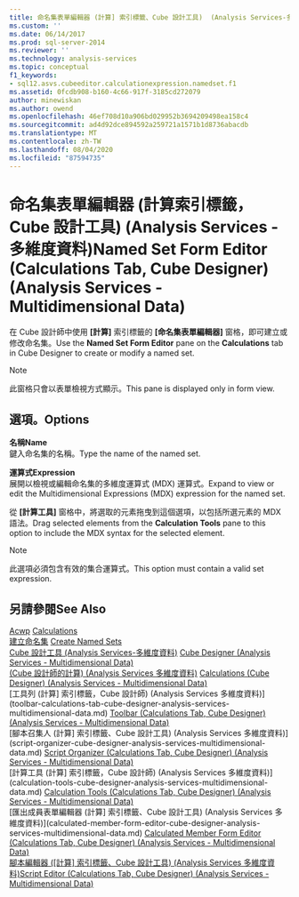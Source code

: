 ```yaml
---
title: 命名集表單編輯器 (計算] 索引標籤、Cube 設計工具)  (Analysis Services-多維度資料) |Microsoft Docs
ms.custom: ''
ms.date: 06/14/2017
ms.prod: sql-server-2014
ms.reviewer: ''
ms.technology: analysis-services
ms.topic: conceptual
f1_keywords:
- sql12.asvs.cubeeditor.calculationexpression.namedset.f1
ms.assetid: 0fcdb908-b160-4c66-917f-3185cd272079
author: minewiskan
ms.author: owend
ms.openlocfilehash: 46ef708d10a906bd029952b3694209498ea158c4
ms.sourcegitcommit: ad4d92dce894592a259721a1571b1d8736abacdb
ms.translationtype: MT
ms.contentlocale: zh-TW
ms.lasthandoff: 08/04/2020
ms.locfileid: "87594735"
---
```

# <a name="named-set-form-editor-calculations-tab-cube-designer-analysis-services---multidimensional-data"></a><span data-ttu-id="5271a-102">命名集表單編輯器 (計算索引標籤，Cube 設計工具) (Analysis Services - 多維度資料)</span><span class="sxs-lookup"><span data-stu-id="5271a-102">Named Set Form Editor (Calculations Tab, Cube Designer) (Analysis Services - Multidimensional Data)</span></span>
  <span data-ttu-id="5271a-103">在 Cube 設計師中使用 **[計算]** 索引標籤的 **[命名集表單編輯器]** 窗格，即可建立或修改命名集。</span><span class="sxs-lookup"><span data-stu-id="5271a-103">Use the **Named Set Form Editor** pane on the **Calculations** tab in Cube Designer to create or modify a named set.</span></span>  
  
> [!NOTE]  
>  <span data-ttu-id="5271a-104">此窗格只會以表單檢視方式顯示。</span><span class="sxs-lookup"><span data-stu-id="5271a-104">This pane is displayed only in form view.</span></span>  
  
## <a name="options"></a><span data-ttu-id="5271a-105">選項。</span><span class="sxs-lookup"><span data-stu-id="5271a-105">Options</span></span>  
 <span data-ttu-id="5271a-106">**名稱**</span><span class="sxs-lookup"><span data-stu-id="5271a-106">**Name**</span></span>  
 <span data-ttu-id="5271a-107">鍵入命名集的名稱。</span><span class="sxs-lookup"><span data-stu-id="5271a-107">Type the name of the named set.</span></span>  
  
 <span data-ttu-id="5271a-108">**運算式**</span><span class="sxs-lookup"><span data-stu-id="5271a-108">**Expression**</span></span>  
 <span data-ttu-id="5271a-109">展開以檢視或編輯命名集的多維度運算式 (MDX) 運算式。</span><span class="sxs-lookup"><span data-stu-id="5271a-109">Expand to view or edit the Multidimensional Expressions (MDX) expression for the named set.</span></span>  
  
 <span data-ttu-id="5271a-110">從 **[計算工具]** 窗格中，將選取的元素拖曳到這個選項，以包括所選元素的 MDX 語法。</span><span class="sxs-lookup"><span data-stu-id="5271a-110">Drag selected elements from the **Calculation Tools** pane to this option to include the MDX syntax for the selected element.</span></span>  
  
> [!NOTE]  
>  <span data-ttu-id="5271a-111">此選項必須包含有效的集合運算式。</span><span class="sxs-lookup"><span data-stu-id="5271a-111">This option must contain a valid set expression.</span></span>  
  
## <a name="see-also"></a><span data-ttu-id="5271a-112">另請參閱</span><span class="sxs-lookup"><span data-stu-id="5271a-112">See Also</span></span>  
 <span data-ttu-id="5271a-113">[Acwp](multidimensional-models-olap-logical-cube-objects/calculations.md) </span><span class="sxs-lookup"><span data-stu-id="5271a-113">[Calculations](multidimensional-models-olap-logical-cube-objects/calculations.md) </span></span>  
 <span data-ttu-id="5271a-114">[建立命名集](multidimensional-models/create-named-sets.md) </span><span class="sxs-lookup"><span data-stu-id="5271a-114">[Create Named Sets](multidimensional-models/create-named-sets.md) </span></span>  
 <span data-ttu-id="5271a-115">[Cube 設計工具 &#40;Analysis Services-多維度資料&#41;](cube-designer-analysis-services-multidimensional-data.md) </span><span class="sxs-lookup"><span data-stu-id="5271a-115">[Cube Designer &#40;Analysis Services - Multidimensional Data&#41;](cube-designer-analysis-services-multidimensional-data.md) </span></span>  
 <span data-ttu-id="5271a-116">[&#40;Cube 設計師的計算&#41; &#40;Analysis Services 多維度資料&#41;](calculations-cube-designer-analysis-services-multidimensional-data.md) </span><span class="sxs-lookup"><span data-stu-id="5271a-116">[Calculations &#40;Cube Designer&#41; &#40;Analysis Services - Multidimensional Data&#41;](calculations-cube-designer-analysis-services-multidimensional-data.md) </span></span>  
 <span data-ttu-id="5271a-117">[工具列 &#40;計算] 索引標籤，Cube 設計師&#41; &#40;Analysis Services 多維度資料&#41;](toolbar-calculations-tab-cube-designer-analysis-services-multidimensional-data.md) </span><span class="sxs-lookup"><span data-stu-id="5271a-117">[Toolbar &#40;Calculations Tab, Cube Designer&#41; &#40;Analysis Services - Multidimensional Data&#41;](toolbar-calculations-tab-cube-designer-analysis-services-multidimensional-data.md) </span></span>  
 <span data-ttu-id="5271a-118">[腳本召集人 &#40;計算] 索引標籤、Cube 設計工具&#41; &#40;Analysis Services 多維度資料&#41;](script-organizer-cube-designer-analysis-services-multidimensional-data.md) </span><span class="sxs-lookup"><span data-stu-id="5271a-118">[Script Organizer &#40;Calculations Tab, Cube Designer&#41; &#40;Analysis Services - Multidimensional Data&#41;](script-organizer-cube-designer-analysis-services-multidimensional-data.md) </span></span>  
 <span data-ttu-id="5271a-119">[計算工具 &#40;計算] 索引標籤，Cube 設計師&#41; &#40;Analysis Services 多維度資料&#41;](calculation-tools-cube-designer-analysis-services-multidimensional-data.md) </span><span class="sxs-lookup"><span data-stu-id="5271a-119">[Calculation Tools &#40;Calculations Tab, Cube Designer&#41; &#40;Analysis Services - Multidimensional Data&#41;](calculation-tools-cube-designer-analysis-services-multidimensional-data.md) </span></span>  
 <span data-ttu-id="5271a-120">[匯出成員表單編輯器 &#40;計算] 索引標籤、Cube 設計工具&#41; &#40;Analysis Services 多維度資料&#41;](calculated-member-form-editor-cube-designer-analysis-services-multidimensional-data.md) </span><span class="sxs-lookup"><span data-stu-id="5271a-120">[Calculated Member Form Editor &#40;Calculations Tab, Cube Designer&#41; &#40;Analysis Services - Multidimensional Data&#41;](calculated-member-form-editor-cube-designer-analysis-services-multidimensional-data.md) </span></span>  
 <span data-ttu-id="5271a-121">[腳本編輯器 &#40;[計算] 索引標籤、Cube 設計工具&#41; &#40;Analysis Services 多維度資料&#41;](script-editor-calculations-cube-designer-analysis-services-multidimensional-data.md)</span><span class="sxs-lookup"><span data-stu-id="5271a-121">[Script Editor &#40;Calculations Tab, Cube Designer&#41; &#40;Analysis Services - Multidimensional Data&#41;](script-editor-calculations-cube-designer-analysis-services-multidimensional-data.md)</span></span>  
  
  

